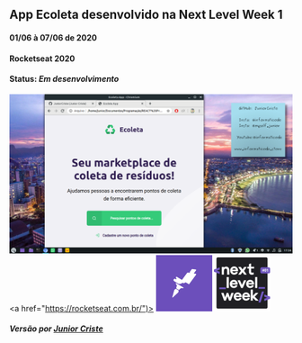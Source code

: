 ## App Ecoleta desenvolvido na Next Level Week 1
#### 01/06 à 07/06 de 2020
#### Rocketseat 2020

#### Status: _Em desenvolvimento_

![](https://github.com/JuniorCriste/Ecoleta/blob/master/assets/Print/Ecoleta.png)
<a href="https://rocketseat.com.br/")>
![foo](https://github.com/JuniorCriste/Ecoleta/blob/master/assets/rock.png)
</a>
<a href="https://nextlevelweek.com/">
![foo](https://github.com/JuniorCriste/Ecoleta/blob/master/assets/nlw.png)
</a>

##### Versão por [Junior Criste](https://github.com/JuniorCriste)
